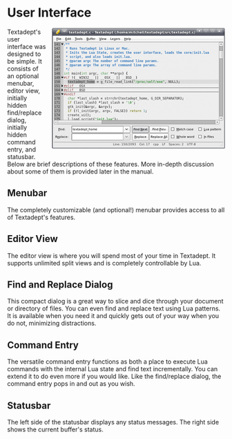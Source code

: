 # User Interface

<div style="float: right; margin: 0 0 1em 1em;">
  <img src="images/ui.png" alt="UI" />
</div>

Textadept's user interface was designed to be simple. It consists of an optional
menubar, editor view, initially hidden find/replace dialog, initially hidden
command entry, and statusbar. Below are brief descriptions of these features.
More in-depth discussion about some of them is provided later in the manual.

## Menubar

The completely customizable (and optional!) menubar provides access to all of
Textadept's features.

## Editor View

The editor view is where you will spend most of your time in Textadept. It
supports unlimited split views and is completely controllable by Lua.

## Find and Replace Dialog

This compact dialog is a great way to slice and dice through your document or
directory of files. You can even find and replace text using Lua patterns. It is
available when you need it and quickly gets out of your way when you do not,
minimizing distractions.

## Command Entry

The versatile command entry functions as both a place to execute Lua commands
with the internal Lua state and find text incrementally. You can extend it to do
even more if you would like. Like the find/replace dialog, the command entry
pops in and out as you wish.

## Statusbar

The left side of the statusbar displays any status messages. The right side
shows the current buffer's status.

<br/><br/><br/>
